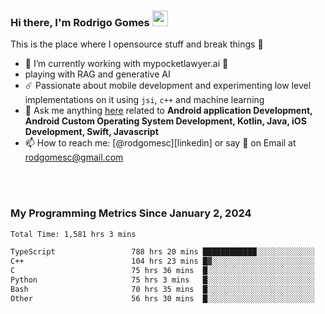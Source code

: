 
### Hi there, I'm Rodrigo Gomes <img src="https://media.giphy.com/media/hvRJCLFzcasrR4ia7z/giphy.gif" width="25px">
This is the place where I opensource stuff and break things 🤣
- 🔭 I’m currently working with mypocketlawyer.ai 💜
- playing with RAG and generative AI
- ☄️ Passionate about mobile development and experimenting low level implementations on it using `jsi`, `c++` and machine learning
- 💬 Ask me anything [here](https://github.com/rodgomesc/rodgomesc/issues) related to <b>Android application Development, Android Custom Operating System Development, Kotlin, Java, iOS Development, Swift, Javascript</b>
- 📫 How to reach me: [@rodgomesc][linkedin] or say 👋 on Email at [rodgomesc@gmail.com](mailto:rodgomesc@gmail.com)


<br/>

<!-- 
<picture>
  <img src="/github-metrics.svg" alt="Metrics">
</picture>
-->

</br>

### My Programming Metrics Since January 2, 2024 


<!--START_SECTION:waka-->

```txt
Total Time: 1,581 hrs 3 mins

TypeScript                 788 hrs 20 mins ████████████░░░░░░░░░░░░░   48.14 %
C++                        104 hrs 23 mins █▓░░░░░░░░░░░░░░░░░░░░░░░   06.38 %
C                          75 hrs 36 mins  █░░░░░░░░░░░░░░░░░░░░░░░░   04.62 %
Python                     75 hrs 3 mins   █░░░░░░░░░░░░░░░░░░░░░░░░   04.58 %
Bash                       70 hrs 35 mins  █░░░░░░░░░░░░░░░░░░░░░░░░   04.31 %
Other                      56 hrs 30 mins  █░░░░░░░░░░░░░░░░░░░░░░░░   03.45 %
```

<!--END_SECTION:waka-->
